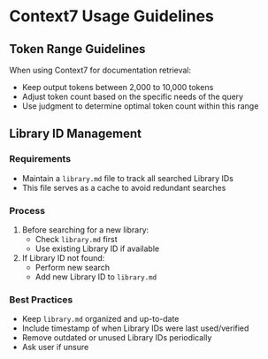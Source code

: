 # Context7 Usage Guidelines

## Token Range Guidelines

When using Context7 for documentation retrieval:
- Keep output tokens between 2,000 to 10,000 tokens
- Adjust token count based on the specific needs of the query
- Use judgment to determine optimal token count within this range

## Library ID Management

### Requirements
- Maintain a `library.md` file to track all searched Library IDs
- This file serves as a cache to avoid redundant searches

### Process
1. Before searching for a new library:
   - Check `library.md` first
   - Use existing Library ID if available
2. If Library ID not found:
   - Perform new search
   - Add new Library ID to `library.md`

### Best Practices
- Keep `library.md` organized and up-to-date
- Include timestamp of when Library IDs were last used/verified
- Remove outdated or unused Library IDs periodically
- Ask user if unsure
